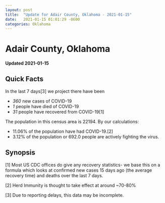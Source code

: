 ```yaml
---
layout: post
title:  "Update for Adair County, Oklahoma - 2021-01-15"
date:   2021-01-15 01:01:29 -0600
categories: Oklahoma
---
```


# Adair County, Oklahoma
#### Updated 2021-01-15

## Quick Facts

In the last 7 days[3] we project there have been
- *360* new cases of COVID-19
- *1* people have died of COVID-19
- *31* people have recovered from COVID-19[1]

The population in this census area is 22194. By our calculations:
- 11.06% of the population have had COVID-19.[2]
- 3.12% of the population or 692.0 people are actively fighting the virus.

## Synopsis




[1] Most US CDC offices do give any recovery statistics- we base this on a formula which looks at confirmed new cases
15 days ago (the average recovery time) and deaths over the last 7 days.

[2] Herd Immunity is thought to take effect at around ~70-80%

[3] Due to reporting delays, this data may be incomplete.
 
    